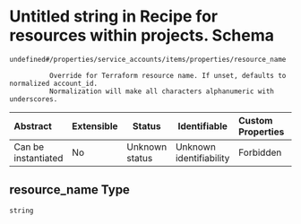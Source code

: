 # Untitled string in Recipe for resources within projects. Schema

```txt
undefined#/properties/service_accounts/items/properties/resource_name
```

              Override for Terraform resource name. If unset, defaults to normalized account_id.
              Normalization will make all characters alphanumeric with underscores.


| Abstract            | Extensible | Status         | Identifiable            | Custom Properties | Additional Properties | Access Restrictions | Defined In                                                              |
| :------------------ | ---------- | -------------- | ----------------------- | :---------------- | --------------------- | ------------------- | ----------------------------------------------------------------------- |
| Can be instantiated | No         | Unknown status | Unknown identifiability | Forbidden         | Allowed               | none                | [resources.schema.json\*](resources.schema.json "open original schema") |

## resource_name Type

`string`
